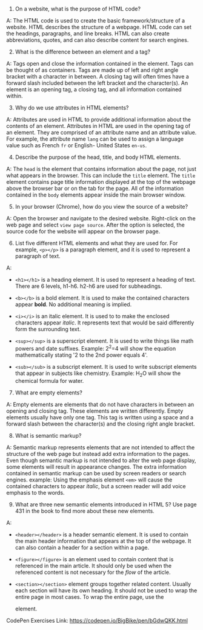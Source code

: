 1.  On a website, what is the purpose of HTML code?

A: The HTML code is used to create the basic framework/structure of a website. HTML describes the structure of a webpage. HTML code can set the headings, paragraphs, and line breaks. HTML can also create abbreviations, quotes, and can also describe content for search engines.

2.  What is the difference between an element and a tag?

A: Tags open and close the information contained in the element. Tags can be thought of as containers. Tags are made up of left and right angle bracket with a character in between. A closing tag will often times have a forward slash included between the left bracket and the character(s).
An element is an opening tag, a closing tag, and all information contained within.


3.  Why do we use attributes in HTML elements?

A: Attributes are used in HTML to provide additional information about the contents of an element. Attributes in HTML are used in the opening tag of an element. They are comprised of an attribute name and an attribute value. For example, the attribute name `lang` can be used to assign a language value such as French `fr` or English- United States `en-us`.

4.  Describe the purpose of the head, title, and body HTML elements.

A: The `head` is the element that contains information about the page, not just what appears in the browser. This can include the `title` element.
The `title` element contains page title information displayed at the top of the webpage above the browser bar or on the tab for the page.
All of the information contained in the `body` elements appear inside the main browser window.

5.  In your browser (Chrome), how do you view the source of a website?

A: Open the browser and navigate to the desired website. Right-click on the web page and select `view page source`. After the option is selected, the source code for the website will appear on the browser page.

6.  List five different HTML elements and what they are used for. For example, `<p></p>` is a paragraph element, and it is used to represent a paragraph of text.

A:
  - `<h1></h1>` is a heading element. It is used to represent a heading of text. There are 6 levels, h1-h6. h2-h6 are used for subheadings.

  - `<b></b>` is a bold element. It is used to make the contained characters appear <b>bold</b>. No additional meaning is implied.

  - `<i></i>` is an italic element. It is used to to make the enclosed characters appear <i>italic</i>. It represents text that would be said differently form the surrounding text.

  - `<sup></sup>` is a superscript element. It is used to write things like math powers and date suffixes. Example: 2<sup>2</sup>=4 will show the equation mathematically stating '2 to the 2nd power equals 4'.

  - `<sub></sub>` is a subscript element. It is used to write subscript elements that appear in subjects like chemistry. Example: H<sub>2</sub>O will show the chemical formula for water.

7.  What are empty elements?

A: Empty elements are elements that do not have characters in between an opening and closing tag. These elements are written differently. Empty elements usually have only one tag. This tag is written using a space and a forward slash between the character(s) and the closing right angle bracket.

8.  What is semantic markup?

A: Semantic markup represents elements that are not intended to affect the structure of the web page but instead add extra information to the pages. Even though semantic markup is not intended to alter the web page display, some elements will result in appearance changes. The extra information contained in semantic markup can be used by screen readers or search engines.
example: Using the emphasis element `<em>` will cause the contained characters to appear <i>italic</i>, but a screen reader will add voice emphasis to the words.

9.  What are three new semantic elements introduced in HTML 5? Use page 431 in the book to find more about these new elements.

A:
  - `<header></header>` is a header semantic element. It is used to contain the main header information that appears at the top of the webpage. It can also contain a header for a section within a page.

  - `<figure></figure>` is an element used to contain content that is referenced in the main article. It should only be used when the referenced content is not necessary for the <i>flow</i> of the article.

  - `<section></section>` element groups together related content. Usually each section will have its own heading. It should not be used to wrap the entire page in most cases. To wrap the entire page, use the <div> element.

  CodePen Exercises Link: https://codepen.io/BigBike/pen/bGdwQKK.html
